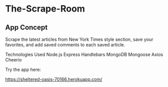# The-Scrape-Room

## App Concept
Scrape the latest articles from New York Times style section, save your favorites, and add saved comments to each saved article.

Technologies Used
Node.js
Express
Handlebars
MongoDB
Mongoose
Axios
Cheerio


Try the app here:

https://sheltered-oasis-70166.herokuapp.com/
